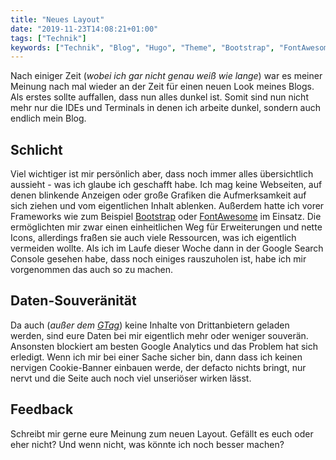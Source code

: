 ```yaml
---
title: "Neues Layout"
date: "2019-11-23T14:08:21+01:00"
tags: ["Technik"]
keywords: ["Technik", "Blog", "Hugo", "Theme", "Bootstrap", "FontAwesome"]
---
```


Nach einiger Zeit (_wobei ich gar nicht genau weiß wie lange_) war es meiner Meinung nach mal wieder an der Zeit für einen neuen Look meines Blogs. Als erstes sollte auffallen, dass nun alles dunkel ist. Somit sind nun nicht mehr nur die IDEs und Terminals in denen ich arbeite dunkel, sondern auch endlich mein Blog.

Schlicht
--------
Viel wichtiger ist mir persönlich aber, dass noch immer alles übersichtlich aussieht - was ich glaube ich geschafft habe. Ich mag keine Webseiten, auf denen blinkende Anzeigen oder große Grafiken die Aufmerksamkeit auf sich ziehen und vom eigentlichen Inhalt ablenken. Außerdem hatte ich vorer Frameworks wie zum Beispiel [Bootstrap](https://de.wikipedia.org/wiki/Bootstrap_(Framework)) oder [FontAwesome](https://en.wikipedia.org/wiki/Font_Awesome) im Einsatz. Die ermöglichten mir zwar einen einheitlichen Weg für Erweiterungen und nette Icons, allerdings fraßen sie auch viele Ressourcen, was ich eigentlich vermeiden wollte. Als ich im Laufe dieser Woche dann in der Google Search Console gesehen habe, dass noch einiges rauszuholen ist, habe ich mir vorgenommen das auch so zu machen.

Daten-Souveränität
------------------
Da auch (_außer dem [GTag](https://lmgtfy.com/?q=Gtag)_) keine Inhalte von Drittanbietern geladen werden, sind eure Daten bei mir eigentlich mehr oder weniger souverän. Ansonsten blockiert am besten Google Analytics und das Problem hat sich erledigt. Wenn ich mir bei einer Sache sicher bin, dann dass ich keinen nervigen Cookie-Banner einbauen werde, der defacto nichts bringt, nur nervt und die Seite auch noch viel unseriöser wirken lässt.

Feedback
--------
Schreibt mir gerne eure Meinung zum neuen Layout. Gefällt es euch oder eher nicht? Und wenn nicht, was könnte ich noch besser machen?
